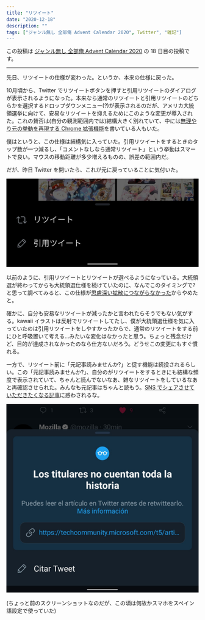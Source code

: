 ```yaml
---
title: "リツイート"
date: "2020-12-18"
description: ""
tags: ["ジャンル無し 全部俺 Advent Calendar 2020", Twitter", "雑記"]
---
```


この投稿は [ジャンル無し 全部俺 Advent Calendar 2020](https://adventar.org/calendars/5495) の 18 日目の投稿です。

---

先日、リツイートの仕様が変わった。というか、本来の仕様に戻った。

10月頃から、Twitter でリツイートボタンを押すと引用リツイートのダイアログが表示されるようになった。本来なら通常のリツイートと引用リツイートのどちらかを選択するドロップダウンメニュー(?)が表示されるのだが、アメリカ大統領選挙に向けて、安易なリツイートを抑えるためにこのような変更が導入された。これの賛否は(自分の観測範囲内では)結構大きく別れていて、中には[無理やり元の挙動を再現する Chrome 拡張機能](https://chrome.google.com/webstore/detail/twitterrevertrt/hdmjlgloijaconhgocaijgfghlchmmkn)を書いている人もいた。

僕はというと、この仕様は結構気に入っていた。引用リツイートをするときのタップ数が一つ減るし、「コメントなしなら通常リツイート」という挙動はスマートで良い。マウスの移動距離が多少増えるものの、誤差の範囲内だ。

だが、昨日 Twitter を開いたら、これが元に戻っていることに気付いた。

![](Screenshot_20201217-162243111.jpg)

以前のように、引用リツイートとリツイートが選べるようになっている。大統領選が終わってからも大統領選仕様を続けていたのに、なんでこのタイミングで?と思って調べてみると、この仕様が[思慮深い拡散につながらなかった](https://www.itmedia.co.jp/news/articles/2012/17/news088.html)からやめたと。

確かに、自分も安易なリツイートが減ったかと言われたらそうでもない気がする。kawaii イラストは反射でリツイートしてたし、僕が大統領選仕様を気に入っていたのは引用リツイートをしやすかったからで、通常のリツイートをする前にひと呼吸置いて考える...みたいな変化はなかったと思う。ちょっと残念だけど、目的が達成されなかったのなら仕方ないだろう。どうせこの変更にもすぐ慣れる。

一方で、リツイート前に「元記事読みませんか?」と促す機能は続投されるらしい。この「元記事読みませんか?」、自分のがリツイートをするときにも結構な頻度で表示されていて、ちゃんと読んでないなあ、雑なリツイートをしているなあと再確認させられた。みんなも元記事はちゃんと読もう。[SNS でシェアさせていただきたくなる記事](https://scrapbox.io/shokai/SNS%E3%81%A7%E3%82%B7%E3%82%A7%E3%82%A2%E3%81%95%E3%81%9B%E3%81%A6%E3%81%84%E3%81%9F%E3%81%A0%E3%81%8D%E3%81%9F%E3%81%8F%E3%81%AA%E3%82%8B%E8%A8%98%E4%BA%8B)に惑わされるな。

![](IMG_20201028_020907.jpg)

(ちょっと前のスクリーンショットなのだが、この頃は何故かスマホをスペイン語設定で使っていた)
